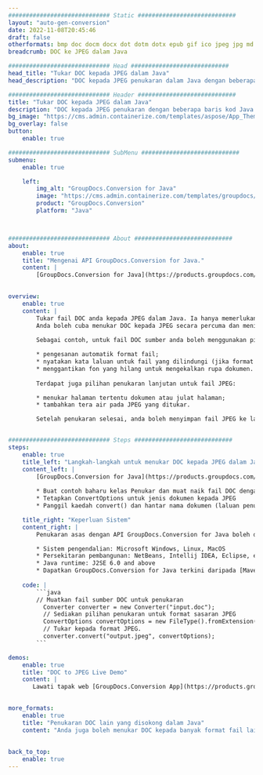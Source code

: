 ```yaml
---
############################# Static ############################
layout: "auto-gen-conversion"
date: 2022-11-08T20:45:46
draft: false
otherformats: bmp doc docm docx dot dotm dotx epub gif ico jpeg jpg md odt ott pdf png psd rtf tex tif tiff txt xps
breadcrumb: DOC ke JPEG dalam Java

############################# Head ############################
head_title: "Tukar DOC kepada JPEG dalam Java"
head_description: "DOC kepada JPEG penukaran dalam Java dengan beberapa baris kod. Tukar lebih 160 format fail menggunakan API penukaran dokumen GroupDocs untuk Java"

############################# Header ############################
title: "Tukar DOC kepada JPEG dalam Java"
description: "DOC kepada JPEG penukaran dengan beberapa baris kod Java."
bg_image: "https://cms.admin.containerize.com/templates/aspose/App_Themes/V3/images/bg/header1.png"
bg_overlay: false
button:
    enable: true

############################# SubMenu ############################
submenu:
    enable: true

    left:
        img_alt: "GroupDocs.Conversion for Java"
        image: "https://cms.admin.containerize.com/templates/groupdocs/images/product-logos/90x90-noborder/groupdocs-conversion-java.png"
        product: "GroupDocs.Conversion"
        platform: "Java"



############################# About ############################
about:
    enable: true
    title: "Mengenai API GroupDocs.Conversion for Java."
    content: |
        [GroupDocs.Conversion for Java](https://products.groupdocs.com/conversion/java/) ialah API penukaran format fail lanjutan untuk menukar antara imej popular dan format dokumen seperti Microsoft Office, OpenDocument, PDF, HTML, e-mel, CAD. dan banyak lagi dengan hanya beberapa baris kod. API asli secara automatik mengesan format dokumen asal dan menawarkan banyak pilihan untuk menyesuaikan dokumen yang ditukar. Bersama-sama dengan fungsi mengekstrak maklumat daripada dokumen, ia juga menyokong caching hasil penukaran ke cakera tempatan secara lalai. Walau bagaimanapun, sebarang jenis storan cache boleh disokong dengan melaksanakan antara muka yang sesuai - Amazon S3, Dropbox, Google Drive, Windows Azure, Reddis atau mana-mana yang lain.
    

overview:
    enable: true
    content: |
        Tukar fail DOC anda kepada JPEG dalam Java. Ia hanya memerlukan beberapa baris kod Java pada mana-mana platform pilihan anda, seperti Windows, Linux, macOS.
        Anda boleh cuba menukar DOC kepada JPEG secara percuma dan menilai kualiti hasil penukaran. Bersama-sama dengan skrip penukaran fail mudah, anda boleh mencuba pilihan yang lebih canggih untuk memuatkan fail sumber DOC dan menyimpan output JPEG. 
        
        Sebagai contoh, untuk fail DOC sumber anda boleh menggunakan pilihan pemuatan berikut:

        * pengesanan automatik format fail;
        * nyatakan kata laluan untuk fail yang dilindungi (jika format fail menyokongnya);
        * menggantikan fon yang hilang untuk mengekalkan rupa dokumen.
        
        Terdapat juga pilihan penukaran lanjutan untuk fail JPEG:

        * menukar halaman tertentu dokumen atau julat halaman;
        * tambahkan tera air pada JPEG yang ditukar.

        Setelah penukaran selesai, anda boleh menyimpan fail JPEG ke laluan fail setempat anda atau ke mana-mana storan pihak ketiga seperti FTP, Amazon S3, Google Drive, Dropbox dll. Sila ambil perhatian - untuk menukar DOC kepada JPEG, anda tidak perlu memasang sebarang perisian tambahan, seperti MS Office, Open Office, Adobe Acrobat Reader dsb.


############################# Steps ############################
steps:
    enable: true
    title_left: "Langkah-langkah untuk menukar DOC kepada JPEG dalam Java"
    content_left: |
        [GroupDocs.Conversion for Java](https://products.groupdocs.com/conversion/java/) membenarkan pembangun menukar fail DOC kepada JPEG dengan mudah dengan beberapa baris kod.
        
        * Buat contoh baharu kelas Penukar dan muat naik fail DOC dengan laluan penuh
        * Tetapkan ConvertOptions untuk jenis dokumen kepada JPEG
        * Panggil kaedah convert() dan hantar nama dokumen (laluan penuh) dan format (JPEG) sebagai parameter

    title_right: "Keperluan Sistem"
    content_right: |
        Penukaran asas dengan API GroupDocs.Conversion for Java boleh dilakukan dengan hanya beberapa baris kod. API kami disokong pada semua platform dan sistem pengendalian utama. Sebelum melaksanakan kod di bawah, pastikan anda mempunyai prasyarat berikut dipasang pada sistem anda.

        * Sistem pengendalian: Microsoft Windows, Linux, MacOS
        * Persekitaran pembangunan: NetBeans, Intellij IDEA, Eclipse, etc.
        * Java runtime: J2SE 6.0 and above
        * Dapatkan GroupDocs.Conversion for Java terkini daripada [Maven](https://repository.groupdocs.com/webapp/#/artifacts/browse/tree/General/repo/com/groupdocs/groupdocs-conversion)
         
    code: |
        ```java    
        // Muatkan fail sumber DOC untuk penukaran
          Converter converter = new Converter("input.doc");
          // Sediakan pilihan penukaran untuk format sasaran JPEG
          ConvertOptions convertOptions = new FileType().fromExtension("jpeg").getConvertOptions();
          // Tukar kepada format JPEG.
          converter.convert("output.jpeg", convertOptions);
        ```

demos:
    enable: true
    title: "DOC to JPEG Live Demo"
    content: |
       Lawati tapak web [GroupDocs.Conversion App](https://products.groupdocs.app/conversion/family) kami dan cuba DOC kepada JPEG penukaran sekarang. Demo percuma mempunyai faedah berikut
          

more_formats:
    enable: true
    title: "Penukaran DOC lain yang disokong dalam Java"
    content: "Anda juga boleh menukar DOC kepada banyak format fail lain. Sila lihat senarai di bawah."
       
       
back_to_top:
    enable: true
---
```

